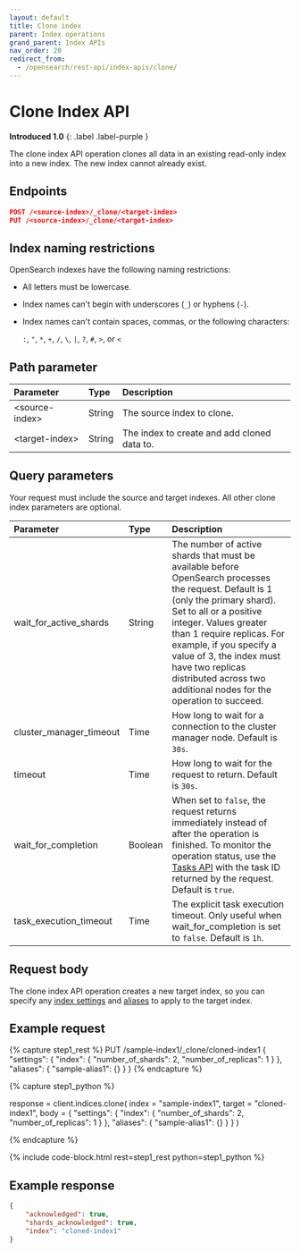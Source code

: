 ```yaml
---
layout: default
title: Clone index
parent: Index operations
grand_parent: Index APIs
nav_order: 20
redirect_from:
  - /opensearch/rest-api/index-apis/clone/
---
```


# Clone Index API
**Introduced 1.0**
{: .label .label-purple }

The clone index API operation clones all data in an existing read-only index into a new index. The new index cannot already exist.

## Endpoints

```json
POST /<source-index>/_clone/<target-index>
PUT /<source-index>/_clone/<target-index>
```

## Index naming restrictions

OpenSearch indexes have the following naming restrictions:

- All letters must be lowercase.
- Index names can't begin with underscores (`_`) or hyphens (`-`).
- Index names can't contain spaces, commas, or the following characters:

  `:`, `"`, `*`, `+`, `/`, `\`, `|`, `?`, `#`, `>`, or `<`

## Path parameter

Parameter | Type | Description
:--- | :--- | :---
&lt;source-index&gt; | String | The source index to clone.
&lt;target-index&gt; | String | The index to create and add cloned data to.

## Query parameters

Your request must include the source and target indexes. All other clone index parameters are optional.

Parameter | Type | Description
:--- | :--- | :---
wait_for_active_shards | String | The number of active shards that must be available before OpenSearch processes the request. Default is 1 (only the primary shard). Set to all or a positive integer. Values greater than 1 require replicas. For example, if you specify a value of 3, the index must have two replicas distributed across two additional nodes for the operation to succeed.
cluster_manager_timeout | Time | How long to wait for a connection to the cluster manager node. Default is `30s`.
timeout | Time | How long to wait for the request to return. Default is `30s`.
wait_for_completion | Boolean | When set to `false`, the request returns immediately instead of after the operation is finished. To monitor the operation status, use the [Tasks API]({{site.url}}{{site.baseurl}}/api-reference/tasks/) with the task ID returned by the request. Default is `true`.
task_execution_timeout | Time | The explicit task execution timeout. Only useful when wait_for_completion is set to `false`. Default is `1h`.

## Request body

The clone index API operation creates a new target index, so you can specify any [index settings]({{site.url}}{{site.baseurl}}/im-plugin/index-settings/) and [aliases]({{site.url}}{{site.baseurl}}/opensearch/index-alias/) to apply to the target index.

## Example request

<!-- spec_insert_start
component: example_code
rest: PUT /sample-index1/_clone/cloned-index1
body: |
{
  "settings": {
    "index": {
      "number_of_shards": 2,
      "number_of_replicas": 1
    }
  },
  "aliases": {
    "sample-alias1": {}
  }
}
-->
{% capture step1_rest %}
PUT /sample-index1/_clone/cloned-index1
{
  "settings": {
    "index": {
      "number_of_shards": 2,
      "number_of_replicas": 1
    }
  },
  "aliases": {
    "sample-alias1": {}
  }
}
{% endcapture %}

{% capture step1_python %}


response = client.indices.clone(
  index = "sample-index1",
  target = "cloned-index1",
  body =   {
    "settings": {
      "index": {
        "number_of_shards": 2,
        "number_of_replicas": 1
      }
    },
    "aliases": {
      "sample-alias1": {}
    }
  }
)

{% endcapture %}

{% include code-block.html
    rest=step1_rest
    python=step1_python %}
<!-- spec_insert_end -->

## Example response

```json
{
    "acknowledged": true,
    "shards_acknowledged": true,
    "index": "cloned-index1"
}
```
